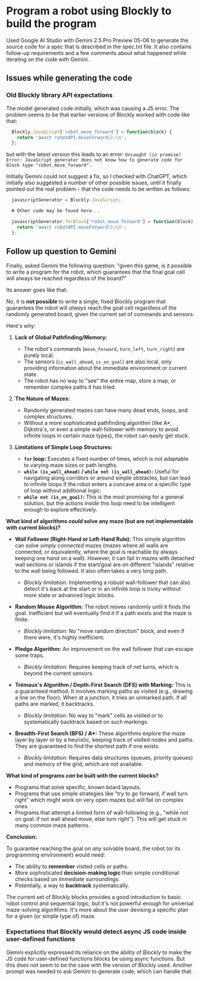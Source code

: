 # Program a robot using Blockly to build the program

Used Google AI Studio with Gemini 2.5 Pro Preview 05-06 to generate the source code for a spec that is described in the spec.txt file. It also contains follow-up requirements and a few comments about what happened while iterating on the code with Gemini.

## Issues while generating the code

### Old Blockly library API expectations

The model generated code initially, which was causing a JS error. The problem seems to be that earlier versions of Blockly worked with code like that:

```js
  Blockly.JavaScript['robot_move_forward'] = function(block) {
    return 'await robotAPI.moveForward();\n';
  };
```

but with the latest version this leads to an error: `Uncaught (in promise) Error: JavaScript generator does not know how to generate code for block type "robot_move_forward".`

Initially Gemini could not suggest a fix, so I checked with ChatGPT, which initially also suggested a number of other possible issues, until it finally pointed out the real problem - that the code needs to be written as follows:

```js
  javascriptGenerator = Blockly.JavaScript;

  # Other code may be found here...

  javascriptGenerator.forBlock['robot_move_forward'] = function(block) {
    return 'await robotAPI.moveForward();\n';
  };
```

## Follow up question to Gemini

Finally, asked Gemini the following question: "given this game, is it possible to write a program for the robot, which guarantees that the final goal cell will always be reached regardless of the board?"

Its answer goes like that:

No, it is **not possible** to write a single, fixed Blockly program that guarantees the robot will *always* reach the goal cell regardless of the randomly generated board, given the current set of commands and sensors.

Here's why:

1.  **Lack of Global Pathfinding/Memory:**
    *   The robot's commands (`move_forward`, `turn_left`, `turn_right`) are purely local.
    *   The sensors (`is_wall_ahead`, `is_on_goal`) are also local, only providing information about the immediate environment or current state.
    *   The robot has no way to "see" the entire map, store a map, or remember complex paths it has tried.

2.  **The Nature of Mazes:**
    *   Randomly generated mazes can have many dead ends, loops, and complex structures.
    *   Without a more sophisticated pathfinding algorithm (like A\*, Dijkstra's, or even a simple wall-follower with memory to avoid infinite loops in certain maze types), the robot can easily get stuck.

3.  **Limitations of Simple Loop Structures:**
    *   **`for` loop:** Executes a fixed number of times, which is not adaptable to varying maze sizes or path lengths.
    *   **`while (is_wall_ahead)` / `while not (is_wall_ahead)`:** Useful for navigating along corridors or around simple obstacles, but can lead to infinite loops if the robot enters a concave area or a specific type of loop without additional logic.
    *   **`while not (is_on_goal)`:** This is the most promising for a general solution, but the actions *inside* this loop need to be intelligent enough to explore effectively.

**What kind of algorithms *could* solve any maze (but are not implementable with current blocks)?**

*   **Wall Follower (Right-Hand or Left-Hand Rule):** This simple algorithm can solve *simply connected* mazes (mazes where all walls are connected, or equivalently, where the goal is reachable by always keeping one hand on a wall). However, it can fail in mazes with detached wall sections or islands if the start/goal are on different "islands" relative to the wall being followed. It also often takes a very long path.
    *   *Blockly limitation:* Implementing a robust wall-follower that can also detect it's back at the start or in an infinite loop is tricky without more state or advanced logic blocks.

*   **Random Mouse Algorithm:** The robot moves randomly until it finds the goal. Inefficient but will eventually find it if a path exists and the maze is finite.
    *   *Blockly limitation:* No "move random direction" block, and even if there were, it's highly inefficient.

*   **Pledge Algorithm:** An improvement on the wall follower that can escape some traps.
    *   *Blockly limitation:* Requires keeping track of net turns, which is beyond the current sensors.

*   **Trémaux's Algorithm / Depth-First Search (DFS) with Marking:** This is a guaranteed method. It involves marking paths as visited (e.g., drawing a line on the floor). When at a junction, it tries an unmarked path. If all paths are marked, it backtracks.
    *   *Blockly limitation:* No way to "mark" cells as visited or to systematically backtrack based on such markings.

*   **Breadth-First Search (BFS) / A\*:** These algorithms explore the maze layer by layer or by a heuristic, keeping track of visited nodes and paths. They are guaranteed to find the shortest path if one exists.
    *   *Blockly limitation:* Requires data structures (queues, priority queues) and memory of the grid, which are not available.

**What kind of programs *can* be built with the current blocks?**

*   Programs that solve specific, known board layouts.
*   Programs that use simple strategies like "try to go forward, if wall turn right" which might work on very open mazes but will fail on complex ones.
*   Programs that attempt a limited form of wall-following (e.g., "while not on goal: if not wall ahead move, else turn right"). This will get stuck in many common maze patterns.

**Conclusion:**

To guarantee reaching the goal on *any* solvable board, the robot (or its programming environment) would need:
*   The ability to **remember** visited cells or paths.
*   More sophisticated **decision-making logic** than simple conditional checks based on immediate surroundings.
*   Potentially, a way to **backtrack** systematically.

The current set of Blockly blocks provides a good introduction to basic robot control and sequential logic, but it's not powerful enough for universal maze-solving algorithms. It's more about the user devising a specific plan for a given (or simple type of) maze.

### Expectations that Blockly would detect async JS code inside user-defined functions

Gemini explicitly expressed its reliance on the ability of Blockly to make the JS code for user-defined functions blocks be using async functions. But this does not seem to be the case with the version of Blockly used. Another prompt was needed to ask Gemini to generate code, which can handle that.
